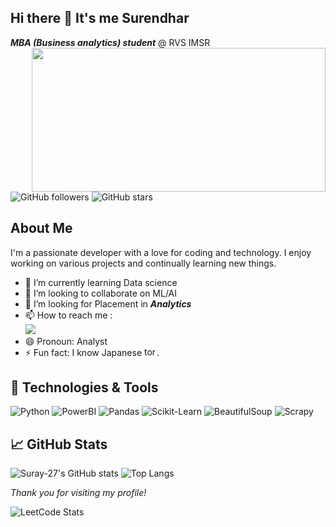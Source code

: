## Hi there 👋 It's me Surendhar

***MBA (Business analytics) student*** @ RVS IMSR
<img align="right" width="470" height="230" src="https://miro.medium.com/v2/resize:fit:1400/format:webp/1*mY7-_HseAw99fBS9Cb3tSw.gif">  

![GitHub followers](https://img.shields.io/github/followers/Suray-27?style=social)
![GitHub stars](https://img.shields.io/github/stars/Suray-27?style=social)

## About Me

I'm a passionate developer with a love for coding and technology. I enjoy working on various projects and continually learning new things.

- 🌱 I’m currently learning Data science
- 👯 I’m looking to collaborate on ML/AI
- 🤔 I’m looking for Placement in ***Analytics***
- 📫 How to reach me :
<br /> [<img src="https://img.shields.io/badge/LinkedIn-0077B5?style=for-the-badge&logo=linkedin&logoColor=white" />](https://www.linkedin.com/in/surendhar-b-838922244/)
- 😄 Pronoun: Analyst
- ⚡ Fun fact: I know Japanese <img width="20" height="15" src="https://img.icons8.com/color/48/torii.png" alt="torii"/>.

## 🔧 Technologies & Tools

![Python](https://img.shields.io/badge/-Python-333333?style=flat&logo=python)
![PowerBI](https://img.shields.io/badge/-PowerBI-333333?style=flat&logo=PowerBI)
![Pandas](https://img.shields.io/badge/-Pandas-333333?style=flat&logo=Pandas)
![Scikit-Learn](https://img.shields.io/badge/-Scikit-learn-333333?style=flat&logo=Scikit-learn)
![BeautifulSoup](https://img.shields.io/badge/-BeautifulSoup-333333?style=flat&logo=BeautifulSoup)
![Scrapy](https://img.shields.io/badge/-Scrapy-333333?style=flat&logo=Scrapy)

## 📈 GitHub Stats

![Suray-27's GitHub stats](https://github-readme-stats.vercel.app/api?username=Suray-27&show_icons=true&theme=radical)
![Top Langs](https://github-readme-stats.vercel.app/api/top-langs/?username=Suray-27&hide=TeX&layout=compact)

*Thank you for visiting my profile!*
<!--
### I code in
<img height="50" width="50" src="https://img.icons8.com/color/48/000000/python.png" /> <img height="50" width="50" src="https://img.icons8.com/color/48/pandas.png" alt="pandas"/> <img height="50" width="50" src="https://img.icons8.com/color/48/000000/mysql-logo.png"/> 
### IDE and Tools I Use
<img height="50" width="50" src="https://img.icons8.com/color/48/000000/visual-studio-code-2019.png"/> <img height="50" width="50" src="https://img.icons8.com/dusk/64/000000/anaconda.png"/> <img height="50" src="https://img.icons8.com/color/48/google-colab.png" alt="google-colab"/>
-->
![LeetCode Stats](https://leetcard.jacoblin.cool/Surendhar?theme=light&font=Trade%20Winds)

<!---
Suray-27/Suray-27 is a ✨ special ✨ repository because its `README.md` (this file) appears on your GitHub profile.
You can click the Preview link to take a look at your changes.
--->
